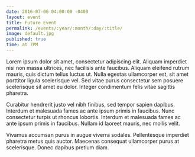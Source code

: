 ```yaml
---
date: 2016-07-06 04:00:00 -0400
layout: event
title: Future Event
permalink: /events/:year/:month/:day/:title/
image: default.jpg
published: true
time: at 7PM
---
```


Lorem ipsum dolor sit amet, consectetur adipiscing elit. Aliquam imperdiet nisi non massa ultrices, nec facilisis ante faucibus. Aliquam eleifend rutrum mauris, quis dictum tellus luctus ut. Nulla egestas ullamcorper est, sit amet porttitor ligula scelerisque vel. Sed vitae purus consectetur sem posuere scelerisque sit amet eu dolor. Integer condimentum felis vitae sagittis pharetra.

Curabitur hendrerit justo vel nibh finibus, sed tempor sapien dapibus. Interdum et malesuada fames ac ante ipsum primis in faucibus. Nunc consectetur turpis ut rhoncus lobortis. Interdum et malesuada fames ac ante ipsum primis in faucibus. Nullam id laoreet mauris, nec mollis velit.

Vivamus accumsan purus in augue viverra sodales. Pellentesque imperdiet pharetra metus quis auctor. Maecenas consequat ullamcorper purus at scelerisque. Donec dapibus pretium diam.